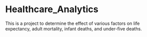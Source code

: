 # Healthcare_Analytics
This is a project to determine the effect of various factors on life expectancy, adult mortality, infant deaths, and under-five deaths.

